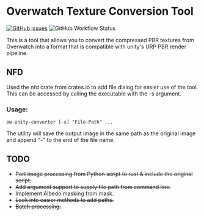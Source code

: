 # Overwatch Texture Conversion Tool
[![GitHub issues](https://img.shields.io/github/issues/Das-Horn/ow-unity-converter?style=for-the-badge)](https://github.com/Das-Horn/ow-unity-converter/issues) ![GitHub Workflow Status](https://img.shields.io/github/workflow/status/Das-Horn/ow-unity-converter/Rust?style=for-the-badge)

This is a tool that allows you to convert the compressed PBR textures from Overwatch into a format that is compatible with unity's URP PBR render pipeline.

## NFD

Used the nfd crate from crates.io to add file dialog for easier use of the tool. This can be accessed by calling the executable with the -s argument.

### Usage:
```
ow-unity-converter [-s] "File-Path" ... 
```

The utility will save the output image in the same path as the original image and append "-" to the end of the file name.

## TODO
- <s>Port image processing from Python script to rust & include the original script.</s>
- <s>Add argument support to supply file path from command line.</s>
- Implement Albedo masking from mask.
- <s>Look into easier methods to add paths.</s>
- <s>Batch processing.</s>
